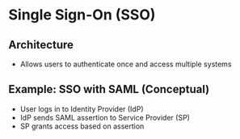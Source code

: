 # Single Sign-On (SSO)

## Architecture
- Allows users to authenticate once and access multiple systems

## Example: SSO with SAML (Conceptual)
- User logs in to Identity Provider (IdP)
- IdP sends SAML assertion to Service Provider (SP)
- SP grants access based on assertion
